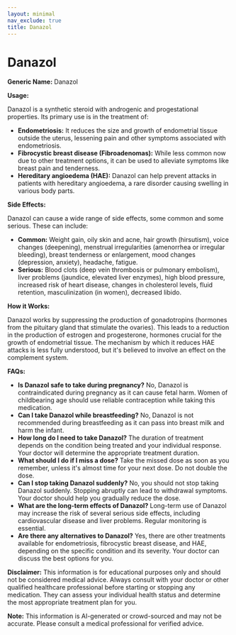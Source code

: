 ```yaml
---
layout: minimal
nav_exclude: true
title: Danazol
---
```


# Danazol

**Generic Name:** Danazol

**Usage:**

Danazol is a synthetic steroid with androgenic and progestational properties.  Its primary use is in the treatment of:

* **Endometriosis:**  It reduces the size and growth of endometrial tissue outside the uterus, lessening pain and other symptoms associated with endometriosis.
* **Fibrocystic breast disease (Fibroadenomas):** While less common now due to other treatment options, it can be used to alleviate symptoms like breast pain and tenderness.
* **Hereditary angioedema (HAE):** Danazol can help prevent attacks in patients with hereditary angioedema, a rare disorder causing swelling in various body parts.


**Side Effects:**

Danazol can cause a wide range of side effects, some common and some serious.  These can include:

* **Common:** Weight gain, oily skin and acne, hair growth (hirsutism), voice changes (deepening), menstrual irregularities (amenorrhea or irregular bleeding), breast tenderness or enlargement, mood changes (depression, anxiety), headache, fatigue.
* **Serious:**  Blood clots (deep vein thrombosis or pulmonary embolism), liver problems (jaundice, elevated liver enzymes), high blood pressure, increased risk of heart disease, changes in cholesterol levels, fluid retention, masculinization (in women), decreased libido.


**How it Works:**

Danazol works by suppressing the production of gonadotropins (hormones from the pituitary gland that stimulate the ovaries). This leads to a reduction in the production of estrogen and progesterone, hormones crucial for the growth of endometrial tissue.  The mechanism by which it reduces HAE attacks is less fully understood, but it's believed to involve an effect on the complement system.


**FAQs:**

* **Is Danazol safe to take during pregnancy?** No, Danazol is contraindicated during pregnancy as it can cause fetal harm.  Women of childbearing age should use reliable contraception while taking this medication.
* **Can I take Danazol while breastfeeding?** No, Danazol is not recommended during breastfeeding as it can pass into breast milk and harm the infant.
* **How long do I need to take Danazol?** The duration of treatment depends on the condition being treated and your individual response. Your doctor will determine the appropriate treatment duration.
* **What should I do if I miss a dose?** Take the missed dose as soon as you remember, unless it's almost time for your next dose.  Do not double the dose.
* **Can I stop taking Danazol suddenly?** No, you should not stop taking Danazol suddenly.  Stopping abruptly can lead to withdrawal symptoms.  Your doctor should help you gradually reduce the dose.
* **What are the long-term effects of Danazol?**  Long-term use of Danazol may increase the risk of several serious side effects, including cardiovascular disease and liver problems.  Regular monitoring is essential.
* **Are there any alternatives to Danazol?** Yes, there are other treatments available for endometriosis, fibrocystic breast disease, and HAE, depending on the specific condition and its severity.  Your doctor can discuss the best options for you.


**Disclaimer:** This information is for educational purposes only and should not be considered medical advice.  Always consult with your doctor or other qualified healthcare professional before starting or stopping any medication. They can assess your individual health status and determine the most appropriate treatment plan for you.


**Note:** This information is AI-generated or crowd-sourced and may not be accurate. Please consult a medical professional for verified advice.